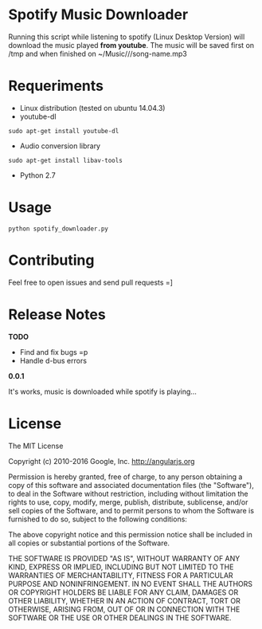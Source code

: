 # Spotify Music Downloader

Running this script while listening to spotify (Linux Desktop Version) will download the music played **from youtube**. The music will be saved first on /tmp and when finished on ~/Music/<artist>/<album>/song-name.mp3


# Requeriments

  * Linux distribution (tested on ubuntu 14.04.3)
  * youtube-dl
  ```
  sudo apt-get install youtube-dl
  ```
  * Audio conversion library
  ```
  sudo apt-get install libav-tools
  ```
  * Python 2.7

# Usage
```
python spotify_downloader.py
```

# Contributing

Feel free to open issues and send pull requests =]

# Release Notes

**TODO**
  * Find and fix bugs =p
  * Handle d-bus errors

**0.0.1**

It's works, music is downloaded while spotify is playing...


# License

The MIT License

Copyright (c) 2010-2016 Google, Inc. http://angularjs.org

Permission is hereby granted, free of charge, to any person obtaining a copy
of this software and associated documentation files (the "Software"), to deal
in the Software without restriction, including without limitation the rights
to use, copy, modify, merge, publish, distribute, sublicense, and/or sell
copies of the Software, and to permit persons to whom the Software is
furnished to do so, subject to the following conditions:

The above copyright notice and this permission notice shall be included in
all copies or substantial portions of the Software.

THE SOFTWARE IS PROVIDED "AS IS", WITHOUT WARRANTY OF ANY KIND, EXPRESS OR
IMPLIED, INCLUDING BUT NOT LIMITED TO THE WARRANTIES OF MERCHANTABILITY,
FITNESS FOR A PARTICULAR PURPOSE AND NONINFRINGEMENT. IN NO EVENT SHALL THE
AUTHORS OR COPYRIGHT HOLDERS BE LIABLE FOR ANY CLAIM, DAMAGES OR OTHER
LIABILITY, WHETHER IN AN ACTION OF CONTRACT, TORT OR OTHERWISE, ARISING FROM,
OUT OF OR IN CONNECTION WITH THE SOFTWARE OR THE USE OR OTHER DEALINGS IN
THE SOFTWARE.